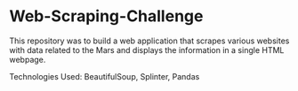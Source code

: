 # Web-Scraping-Challenge

This repository was to build a web application that scrapes various websites with data related to the Mars and displays the information in a single HTML webpage. 

Technologies Used: BeautifulSoup, Splinter, Pandas
